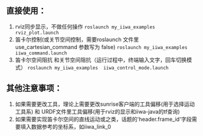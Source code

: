 
## 直接使用：
  1. rviz同步显示，不做任何操作
  `roslaunch my_iiwa_examples  rviz_plot.launch  `
  2. 笛卡尔控制(或关节空间控制，需要roslaunch 文件里use_cartesian_command 参数写为 false)
  `roslaunch my_iiwa_examples  iiwa_command.launch`
  3. 笛卡尔空间阻抗 和关节空间阻抗（运行过程中，终端输入文字，回车切换模式）
  `roslaunch my_iiwa_examples  iiwa_control_mode.launch`

## 其他注意事项：
 
  1. 如果需要更改工具，理论上需要更改sunrise客户端的工具偏移(用于选择运动工具系)  和 URDF文件里工具偏移(用于rviz的显示和iiwa-java的tf查询)
  2. 如果需要实现笛卡尔空间的直线运动或之类，话题的'header.frame_id'字段需要填入数据参考的坐标系，如iiwa_link_0
